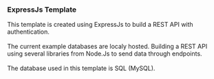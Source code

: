 ### ExpressJs Template

This template is created using ExpressJs to build a REST API with authentication. 
<br>
<br>
The current example databases are localy hosted. 
Building a REST API using several libraries from Node.Js to send data through endpoints.
<br>
<br>
The database used in this template is SQL (MySQL).
